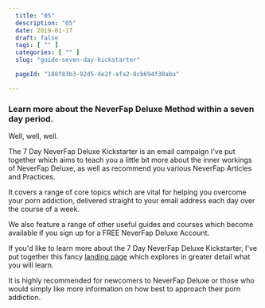 ```yaml
---
  title: "05"
  description: "05"
  date: 2019-01-17
  draft: false
  tags: [ "" ]
  categories: [ "" ]
  slug: "guide-seven-day-kickstarter"

  pageId: "188f83b3-92d5-4e2f-afa2-8cb694f30aba"

---
```


### Learn more about the NeverFap Deluxe Method within a seven day period.


Well, well, well.

The 7 Day NeverFap Deluxe Kickstarter is an email campaign I've put together which aims to teach you a little bit more about the inner workings of NeverFap Deluxe, as well as recommend you various NeverFap Articles and Practices.

It covers a range of core topics which are vital for helping you overcome your porn addiction, delivered straight to your email address each day over the course of a week.

We also feature a range of other useful guides and courses which become available if you sign up for a FREE NeverFap Deluxe Account.

If you'd like to learn more about the 7 Day NeverFap Deluxe Kickstarter, I've put together this fancy <a class="link" href="https://neverfapdeluxe.com/seven-day-neverfap-deluxe-kickstarter/">landing page</a> which explores in greater detail what you will learn.

It is highly recommended for newcomers to NeverFap Deluxe or those who would simply like more information on how best to approach their porn addiction.
